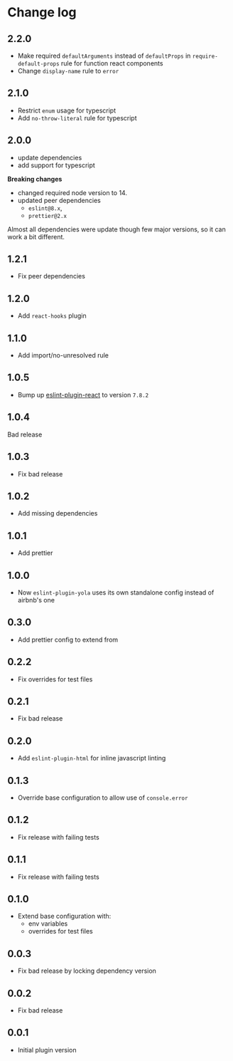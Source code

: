 # Change log

## 2.2.0

- Make required `defaultArguments` instead of `defaultProps` in `require-default-props` rule for function react components
- Change `display-name` rule to `error`

## 2.1.0

- Restrict `enum` usage for typescript
- Add `no-throw-literal` rule for typescript

## 2.0.0

- update dependencies
- add support for typescript

**Breaking changes**

- changed required node version to 14.
- updated peer dependencies
  - `eslint@8.x`,
  - `prettier@2.x`

Almost all dependencies were update though few major versions,
so it can work a bit different.

## 1.2.1

- Fix peer dependencies

## 1.2.0

- Add `react-hooks` plugin

## 1.1.0

- Add import/no-unresolved rule

## 1.0.5

- Bump up [eslint-plugin-react](https://github.com/yannickcr/eslint-plugin-react/)
  to version `7.8.2`

## 1.0.4

Bad release

## 1.0.3

- Fix bad release

## 1.0.2

- Add missing dependencies

## 1.0.1

- Add prettier

## 1.0.0

- Now `eslint-plugin-yola` uses its own standalone config instead of airbnb's one

## 0.3.0

- Add prettier config to extend from

## 0.2.2

- Fix overrides for test files

## 0.2.1

- Fix bad release

## 0.2.0

- Add `eslint-plugin-html` for inline javascript linting

## 0.1.3

- Override base configuration to allow use of `console.error`

## 0.1.2

- Fix release with failing tests

## 0.1.1

- Fix release with failing tests

## 0.1.0

- Extend base configuration with:
  - env variables
  - overrides for test files

## 0.0.3

- Fix bad release by locking dependency version

## 0.0.2

- Fix bad release

## 0.0.1

- Initial plugin version
